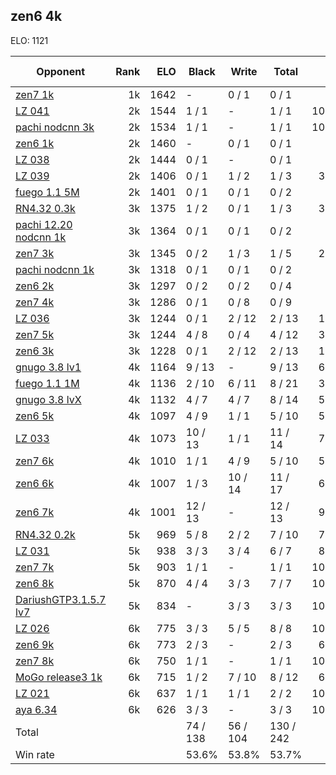 ## zen6 4k ##

ELO: 1121

Opponent | Rank | ELO | Black | Write | Total | Win rate
---------|-----:|----:|-------|-------|-------|-------:
[zen7 1k](zen7%201k.md) | 1k | 1642 | - | 0 / 1 | 0 / 1 | 0.0%
[LZ 041](LZ%20041.md) | 2k | 1544 | 1 / 1 | - | 1 / 1 | 100.0%
[pachi nodcnn 3k](pachi%20nodcnn%203k.md) | 2k | 1534 | 1 / 1 | - | 1 / 1 | 100.0%
[zen6 1k](zen6%201k.md) | 2k | 1460 | - | 0 / 1 | 0 / 1 | 0.0%
[LZ 038](LZ%20038.md) | 2k | 1444 | 0 / 1 | - | 0 / 1 | 0.0%
[LZ 039](LZ%20039.md) | 2k | 1406 | 0 / 1 | 1 / 2 | 1 / 3 | 33.3%
[fuego 1.1 5M](fuego%201.1%205M.md) | 2k | 1401 | 0 / 1 | 0 / 1 | 0 / 2 | 0.0%
[RN4.32 0.3k](RN4.32%200.3k.md) | 3k | 1375 | 1 / 2 | 0 / 1 | 1 / 3 | 33.3%
[pachi 12.20 nodcnn 1k](pachi%2012.20%20nodcnn%201k.md) | 3k | 1364 | 0 / 1 | 0 / 1 | 0 / 2 | 0.0%
[zen7 3k](zen7%203k.md) | 3k | 1345 | 0 / 2 | 1 / 3 | 1 / 5 | 20.0%
[pachi nodcnn 1k](pachi%20nodcnn%201k.md) | 3k | 1318 | 0 / 1 | 0 / 1 | 0 / 2 | 0.0%
[zen6 2k](zen6%202k.md) | 3k | 1297 | 0 / 2 | 0 / 2 | 0 / 4 | 0.0%
[zen7 4k](zen7%204k.md) | 3k | 1286 | 0 / 1 | 0 / 8 | 0 / 9 | 0.0%
[LZ 036](LZ%20036.md) | 3k | 1244 | 0 / 1 | 2 / 12 | 2 / 13 | 15.4%
[zen7 5k](zen7%205k.md) | 3k | 1244 | 4 / 8 | 0 / 4 | 4 / 12 | 33.3%
[zen6 3k](zen6%203k.md) | 3k | 1228 | 0 / 1 | 2 / 12 | 2 / 13 | 15.4%
[gnugo 3.8 lv1](gnugo%203.8%20lv1.md) | 4k | 1164 | 9 / 13 | - | 9 / 13 | 69.2%
[fuego 1.1 1M](fuego%201.1%201M.md) | 4k | 1136 | 2 / 10 | 6 / 11 | 8 / 21 | 38.1%
[gnugo 3.8 lvX](gnugo%203.8%20lvX.md) | 4k | 1132 | 4 / 7 | 4 / 7 | 8 / 14 | 57.1%
[zen6 5k](zen6%205k.md) | 4k | 1097 | 4 / 9 | 1 / 1 | 5 / 10 | 50.0%
[LZ 033](LZ%20033.md) | 4k | 1073 | 10 / 13 | 1 / 1 | 11 / 14 | 78.6%
[zen7 6k](zen7%206k.md) | 4k | 1010 | 1 / 1 | 4 / 9 | 5 / 10 | 50.0%
[zen6 6k](zen6%206k.md) | 4k | 1007 | 1 / 3 | 10 / 14 | 11 / 17 | 64.7%
[zen6 7k](zen6%207k.md) | 4k | 1001 | 12 / 13 | - | 12 / 13 | 92.3%
[RN4.32 0.2k](RN4.32%200.2k.md) | 5k | 969 | 5 / 8 | 2 / 2 | 7 / 10 | 70.0%
[LZ 031](LZ%20031.md) | 5k | 938 | 3 / 3 | 3 / 4 | 6 / 7 | 85.7%
[zen7 7k](zen7%207k.md) | 5k | 903 | 1 / 1 | - | 1 / 1 | 100.0%
[zen6 8k](zen6%208k.md) | 5k | 870 | 4 / 4 | 3 / 3 | 7 / 7 | 100.0%
[DariushGTP3.1.5.7 lv7](DariushGTP3.1.5.7%20lv7.md) | 5k | 834 | - | 3 / 3 | 3 / 3 | 100.0%
[LZ 026](LZ%20026.md) | 6k | 775 | 3 / 3 | 5 / 5 | 8 / 8 | 100.0%
[zen6 9k](zen6%209k.md) | 6k | 773 | 2 / 3 | - | 2 / 3 | 66.7%
[zen7 8k](zen7%208k.md) | 6k | 750 | 1 / 1 | - | 1 / 1 | 100.0%
[MoGo release3 1k](MoGo%20release3%201k.md) | 6k | 715 | 1 / 2 | 7 / 10 | 8 / 12 | 66.7%
[LZ 021](LZ%20021.md) | 6k | 637 | 1 / 1 | 1 / 1 | 2 / 2 | 100.0%
[aya 6.34](aya%206.34.md) | 6k | 626 | 3 / 3 | - | 3 / 3 | 100.0%
Total | | | 74 / 138 | 56 / 104 | 130 / 242 | 
Win rate| | | 53.6% | 53.8% | 53.7% | 
